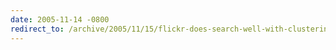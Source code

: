 ```yaml
---
date: 2005-11-14 -0800
redirect_to: /archive/2005/11/15/flickr-does-search-well-with-clustering.aspx/
---
```

